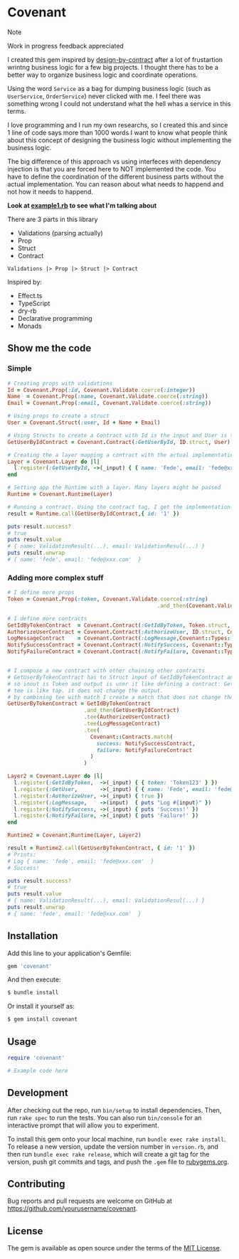 # Covenant

> [!NOTE]
> Work in progress feedback appreciated


I created this gem inspired by [design-by-contract](https://en.wikipedia.org/wiki/Design_by_contract) after a lot of frustartion wrintng business logic for a few big projects. I thought there has to be a better way to organize business logic and coordinate operations. 

Using the word `Service` as a bag for dumping business logic (such as `UserService`, `OrderService`) never clicked with me. I feel there was something wrong I could not understand what the hell whas a service in this terms. 

I love programming and I run my own researchs, so I created this and since 1 line of code says more than 1000 words I want to know what people think about this concept of designing the business logic without implementing the business logic. 

The big difference of this approach vs using interfeces with dependency injection is that you are forced here to NOT implemented the code. You have to define the coordination of the different business parts without the actual implementation. You can reason about what needs to happend and not how it needs to happend. 

**Look at [example1.rb](/examples/example1.rb) to see what I'm talking about**

There are 3 parts in this library
* Validations (parsing actually)
* Prop
* Struct
* Contract

```
Validations |> Prop |> Struct |> Contract
```

Inspired by:

* Effect.ts
* TypeScript
* dry-rb
* Declarative programming
* Monads

## Show me the code

### Simple
```ruby
# Creating props with validations
Id = Covenant.Prop(:id, Covenant.Validate.coerce(:integer))
Name  = Covenant.Prop(:name, Covenant.Validate.coerce(:string))
Email = Covenant.Prop(:email, Covenant.Validate.coerce(:string))

# Using props to create a struct
User = Covenant.Struct(:user, Id + Name + Email)

# Using Structs to create a Contract with Id is the input and User is the output
GetUserByIdContract = Covenant.Contract(:GetUserById, ID.struct, User)

# Creating the a layer mapping a contract with the actual implementation
Layer = Covenant.Layer do |l|
  l.register(:GetUserById, ->(_input) { { name: 'Fede', email: 'fede@xxx.com' } })
end

# Setting app the Runtime with a layer. Many layers might be passed
Runtime = Covenant.Runtime(Layer)

# Running a contract. Using the contract tag, I get the implementation then I just run it
result = Runtime.call(GetUserByIdContract,{ id: '1' })

puts result.success?
# true
puts result.value
# { name: ValidationResult(...), email: ValidationResul(...) }
puts result.unwrap
# { name: 'fede', email: 'fede@xxx.com'  }
```

### Adding more complex stuff

```ruby
# I define more props
Token = Covenant.Prop(:token, Covenant.Validate.coerce(:string)
                                               .and_then(Covenant.Validate.length(min: 4)))

# I define more contracts
GetIdByTokenContract  = Covenant.Contract(:GetIdByToken, Token.struct, ID.struct)
AuthorizeUserContract = Covenant.Contract(:AuthorizeUser, ID.struct, Covenant::Types::Void)
LogMessageContract    = Covenant.Contract(:LogMessage,Covenant::Types::Any, Covenant::Types::Void)
NotifySuccessContract = Covenant.Contract(:NotifySuccess, Covenant::Types::Any, Covenant::Types::Void)
NotifyFailureContract = Covenant.Contract(:NotifyFailure, Covenant::Types::Any,Covenant::Types::Void)


# I compose a new contract with other chaining other contracts
# GetUserByTokenContract has to Struct input of GetIdByTokenContract and the Struct output of GetUserByIdContract
# so inout is Token and output is user it like defining a contract: GetUserByTokenContract(Token, User)
# tee is like tap. it does not change the output.
# by combining tee with match I create a match that does not change the output
GetUserByTokenContract = GetIdByTokenContract
                        .and_then(GetUserByIdContract)
                        .tee(AuthorizeUserContract)
                        .tee(LogMessageContract)
                        .tee(
                          Covenant::Contracts.match(
                            success: NotifySuccessContract,
                            failure: NotifyFailureContract
                          )
                        )

Layer2 = Covenant.Layer do |l|
  l.register(:GetIdByToken,  ->(_input) { { token: 'Token123' } })
  l.register(:GetUser,       ->(_input) { { name: 'Fede', email: 'fede@xxx.com' } })
  l.register(:AuthorizeUser, ->(_input) { true })
  l.register(:LogMessage,    ->(input)  { puts "Log #{input}" })
  l.register(:NotifySuccess, ->(_input) { puts 'Success!' })
  l.register(:NotifyFailure, ->(_input) { puts 'Failure!' })
end

Runtime2 = Covenant.Runtime(Layer, Layer2)

result = Runtime2.call(GetUserByTokenContract, { id: '1' })
# Prints:
# Log { name: 'fede', email: 'fede@xxx.com'  }
# Success!

puts result.success?
# true
puts result.value
# { name: ValidationResult(...), email: ValidationResul(...) }
puts result.unwrap
# { name: 'fede', email: 'fede@xxx.com'  }
```

## Installation

Add this line to your application's Gemfile:

```ruby
gem 'covenant'
```

And then execute:

```bash
$ bundle install
```

Or install it yourself as:

```bash
$ gem install covenant
```

## Usage

```ruby
require 'covenant'

# Example code here
```

## Development

After checking out the repo, run `bin/setup` to install dependencies. Then, run `rake spec` to run the tests. You can also run `bin/console` for an interactive prompt that will allow you to experiment.

To install this gem onto your local machine, run `bundle exec rake install`. To release a new version, update the version number in `version.rb`, and then run `bundle exec rake release`, which will create a git tag for the version, push git commits and tags, and push the `.gem` file to [rubygems.org](https://rubygems.org).

## Contributing

Bug reports and pull requests are welcome on GitHub at https://github.com/yourusername/covenant.

## License

The gem is available as open source under the terms of the [MIT License](https://opensource.org/licenses/MIT).
